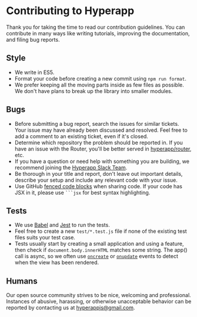 # Contributing to Hyperapp

Thank you for taking the time to read our contribution guidelines. You can contribute in many ways like writing tutorials, improving the documentation, and filing bug reports.

## Style

- We write in ES5.
- Format your code before creating a new commit using `npm run format`.
- We prefer keeping all the moving parts inside as few files as possible. We don't have plans to break up the library into smaller modules.

## Bugs

- Before submitting a bug report, search the issues for similar tickets. Your issue may have already been discussed and resolved. Feel free to add a comment to an existing ticket, even if it's closed.
- Determine which repository the problem should be reported in. If you have an issue with the Router, you'll be better served in [hyperapp/router](https://github.com/hyperapp/router), etc.
- If you have a question or need help with something you are building, we recommend joining the [Hyperapp Slack Team](https://hyperappjs.herokuapp.com).
- Be thorough in your title and report, don't leave out important details, describe your setup and include any relevant code with your issue.
- Use GitHub [fenced code blocks](https://help.github.com/articles/creating-and-highlighting-code-blocks/) when sharing code. If your code has JSX in it, please use <code>```jsx</code> for best syntax highlighting.

## Tests

- We use [Babel](https://babeljs.io) and [Jest](http://facebook.github.io/jest) to run the tests.
- Feel free to create a new `test/*.test.js` file if none of the existing test files suits your test case.
- Tests usually start by creating a small application and using a feature, then check if `document.body.innerHTML` matches some string. The app() call is async, so we often use [`oncreate`](lifecycle.md#oncreate) or [`onupdate`](lifecycle.md#onupdate) events to detect when the view has been rendered.

## Humans

Our open source community strives to be nice, welcoming and professional. Instances of abusive, harassing, or otherwise unacceptable behavior can be reported by contacting us at <hyperappjs@gmail.com>.
